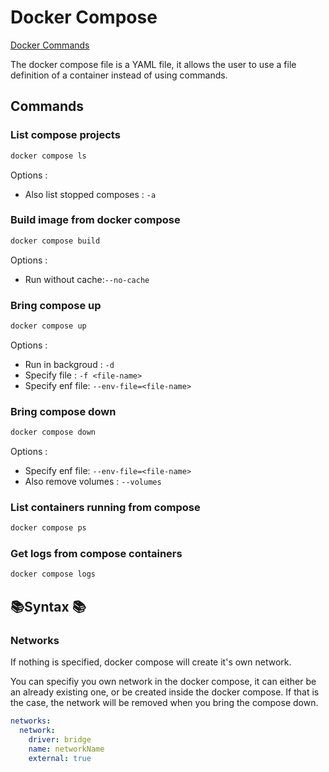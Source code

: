 # Docker Compose

[Docker Commands](Docker_Commands.md#docker-commands)

The docker compose file is a YAML file, it allows the user to use a file definition of a container instead of using commands.

## Commands

### List compose projects

```bash
docker compose ls
```

Options :

- Also list stopped composes : ``-a``

### Build image from docker compose

```bash
docker compose build
```

Options :

- Run without cache:`--no-cache`

### Bring compose up

```bash
docker compose up
```

Options :

- Run in backgroud : ``-d``
- Specify file : ``-f <file-name>``
- Specify enf file: `--env-file=<file-name>`

### Bring compose down

```bash
docker compose down
```

Options :

- Specify enf file: `--env-file=<file-name>`
- Also remove volumes : ``--volumes``

### List containers running from compose

```bash
docker compose ps
```

### Get logs from compose containers

```bash
docker compose logs
```

## 📚Syntax 📚

### Networks

If nothing is specified, docker compose will create it's own network.

You can specifiy you own network in the docker compose, it can either be an already existing one, or be created inside the docker compose.
If that is the case, the network will be removed when you bring the compose down.

```yaml
networks:
  network:
    driver: bridge
    name: networkName
    external: true
```
